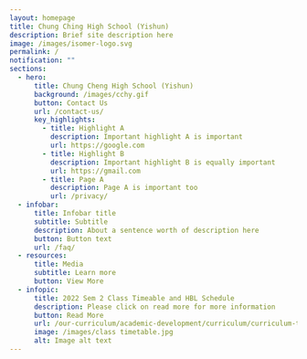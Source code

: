 ```yaml
---
layout: homepage
title: Chung Ching High School (Yishun)
description: Brief site description here
image: /images/isomer-logo.svg
permalink: /
notification: ""
sections:
  - hero:
      title: Chung Cheng High School (Yishun)
      background: /images/cchy.gif
      button: Contact Us
      url: /contact-us/
      key_highlights:
        - title: Highlight A
          description: Important highlight A is important
          url: https://google.com
        - title: Highlight B
          description: Important highlight B is equally important
          url: https://gmail.com
        - title: Page A
          description: Page A is important too
          url: /privacy/
  - infobar:
      title: Infobar title
      subtitle: Subtitle
      description: About a sentence worth of description here
      button: Button text
      url: /faq/
  - resources:
      title: Media
      subtitle: Learn more
      button: View More
  - infopic:
      title: 2022 Sem 2 Class Timeable and HBL Schedule
      description: Please click on read more for more information
      button: Read More
      url: /our-curriculum/academic-development/curriculum/curriculum-timetable
      image: /images/class timetable.jpg
      alt: Image alt text
---
```

